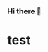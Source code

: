 ### Hi there 👋
<!DOCTYPE html>
<html>
<head>
	<meta charset="utf-8">
	<title>test</title>
</head>
<body>
	<h1>test</h1>
</body>
</html>
